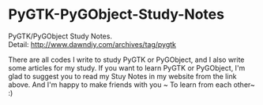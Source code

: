 PyGTK-PyGObject-Study-Notes
===========================

PyGTK/PyGObject Study Notes.  
Detail:   http://www.dawndiy.com/archives/tag/pygtk

There are all codes I write to study PyGTK or PyGObject, and I also write some articles for my study. If you want to learn PyGTK or PyGObject, I'm glad to suggest you to read my Stuy Notes in my website from the link above. And I'm happy to make friends with you ~ To learn from each other~ :)